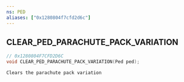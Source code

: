 ```yaml
---
ns: PED
aliases: ["0x1280804f7cfd2d6c"]
---
```

## CLEAR_PED_PARACHUTE_PACK_VARIATION

```c
// 0x1280804F7CFD2D6C
void CLEAR_PED_PARACHUTE_PACK_VARIATION(Ped ped);
```

```
Clears the parachute pack variation
```
